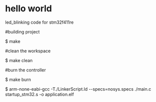 # hello world
led_blinking code for stm32f411re

#building project

$ make

#clean the workspace

$ make clean

#burn the controller

$ make burn
 
$ arm-none-eabi-gcc -T./LinkerScript.ld --specs=nosys.specs ./main.c startup_stm32.s -o application.elf


